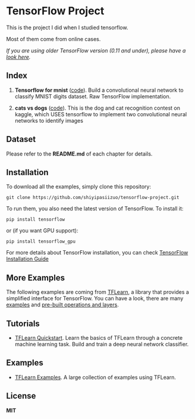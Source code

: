 # TensorFlow Project

This is the project I did when I studied tensorflow.

Most of them come from online cases.

*If you are using older TensorFlow version (0.11 and under), please have a [look here](https://github.com/aymericdamien/TensorFlow-Examples/tree/0.11).*

## Index

1. **Tensorflow for mnist** ([code](https://github.com/shiyipaisizuo/tensorflow-project/tree/master/hand-write-numbers)).
Build a convolutional neural network to classify MNIST digits dataset. Raw TensorFlow implementation.

2. **cats vs dogs** ([code](https://github.com/shiyipaisizuo/tensorflow-project/tree/master/cats_dogs)).
This is the dog and cat recognition contest on kaggle, which USES tensorflow to implement two convolutional neural networks to identify images

## Dataset

Please refer to the **README.md** of each chapter for details.

## Installation

To download all the examples, simply clone this repository:
```
git clone https://github.com/shiyipasiizuo/tensorflow-project.git
```

To run them, you also need the latest version of TensorFlow. To install it:
```
pip install tensorflow
```

or (if you want GPU support):
```
pip install tensorflow_gpu
```

For more details about TensorFlow installation, you can check [TensorFlow Installation Guide](https://www.tensorflow.org/install/)

## More Examples
The following examples are coming from [TFLearn](https://github.com/tflearn/tflearn), a library that provides a simplified interface for TensorFlow. You can have a look, there are many [examples](https://github.com/tflearn/tflearn/tree/master/examples) and [pre-built operations and layers](http://tflearn.org/doc_index/#api).

## Tutorials

- [TFLearn Quickstart](https://github.com/tflearn/tflearn/blob/master/tutorials/intro/quickstart.md). Learn the basics of TFLearn through a concrete machine learning task. Build and train a deep neural network classifier.

## Examples

- [TFLearn Examples](https://github.com/tflearn/tflearn/blob/master/examples). A large collection of examples using TFLearn.

## License

**MIT**
